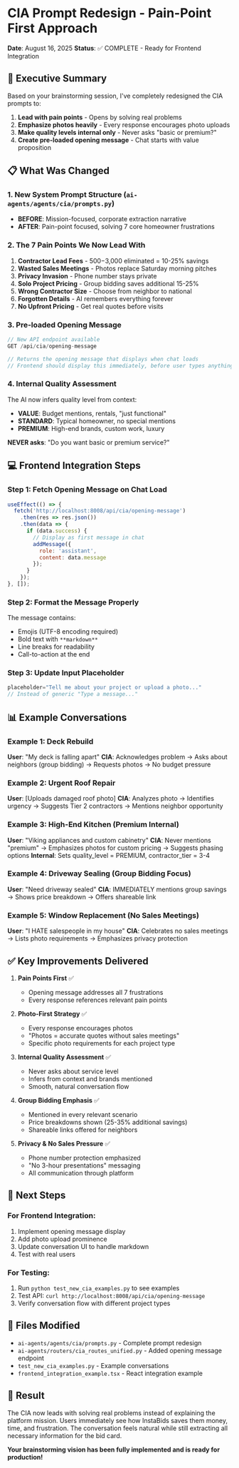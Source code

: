# CIA Prompt Redesign - Pain-Point First Approach
**Date**: August 16, 2025
**Status**: ✅ COMPLETE - Ready for Frontend Integration

## 🎯 Executive Summary

Based on your brainstorming session, I've completely redesigned the CIA prompts to:
1. **Lead with pain points** - Opens by solving real problems
2. **Emphasize photos heavily** - Every response encourages photo uploads
3. **Make quality levels internal only** - Never asks "basic or premium?"
4. **Create pre-loaded opening message** - Chat starts with value proposition

## 📋 What Was Changed

### 1. **New System Prompt Structure** (`ai-agents/agents/cia/prompts.py`)
- **BEFORE**: Mission-focused, corporate extraction narrative
- **AFTER**: Pain-point focused, solving 7 core homeowner frustrations

### 2. **The 7 Pain Points We Now Lead With**
1. **Contractor Lead Fees** - $500-$3,000 eliminated = 10-25% savings
2. **Wasted Sales Meetings** - Photos replace Saturday morning pitches
3. **Privacy Invasion** - Phone number stays private
4. **Solo Project Pricing** - Group bidding saves additional 15-25%
5. **Wrong Contractor Size** - Choose from neighbor to national
6. **Forgotten Details** - AI remembers everything forever
7. **No Upfront Pricing** - Get real quotes before visits

### 3. **Pre-loaded Opening Message**
```javascript
// New API endpoint available
GET /api/cia/opening-message

// Returns the opening message that displays when chat loads
// Frontend should display this immediately, before user types anything
```

### 4. **Internal Quality Assessment**
The AI now infers quality level from context:
- **VALUE**: Budget mentions, rentals, "just functional"
- **STANDARD**: Typical homeowner, no special mentions
- **PREMIUM**: High-end brands, custom work, luxury

**NEVER asks**: "Do you want basic or premium service?"

## 💻 Frontend Integration Steps

### Step 1: Fetch Opening Message on Chat Load
```javascript
useEffect(() => {
  fetch('http://localhost:8008/api/cia/opening-message')
    .then(res => res.json())
    .then(data => {
      if (data.success) {
        // Display as first message in chat
        addMessage({
          role: 'assistant',
          content: data.message
        });
      }
    });
}, []);
```

### Step 2: Format the Message Properly
The message contains:
- Emojis (UTF-8 encoding required)
- Bold text with `**markdown**`
- Line breaks for readability
- Call-to-action at the end

### Step 3: Update Input Placeholder
```javascript
placeholder="Tell me about your project or upload a photo..."
// Instead of generic "Type a message..."
```

## 📊 Example Conversations

### Example 1: Deck Rebuild
**User**: "My deck is falling apart"
**CIA**: Acknowledges problem → Asks about neighbors (group bidding) → Requests photos → No budget pressure

### Example 2: Urgent Roof Repair
**User**: [Uploads damaged roof photo]
**CIA**: Analyzes photo → Identifies urgency → Suggests Tier 2 contractors → Mentions neighbor opportunity

### Example 3: High-End Kitchen (Premium Internal)
**User**: "Viking appliances and custom cabinetry"
**CIA**: Never mentions "premium" → Emphasizes photos for custom pricing → Suggests phasing options
**Internal**: Sets quality_level = PREMIUM, contractor_tier = 3-4

### Example 4: Driveway Sealing (Group Bidding Focus)
**User**: "Need driveway sealed"
**CIA**: IMMEDIATELY mentions group savings → Shows price breakdown → Offers shareable link

### Example 5: Window Replacement (No Sales Meetings)
**User**: "I HATE salespeople in my house"
**CIA**: Celebrates no sales meetings → Lists photo requirements → Emphasizes privacy protection

## ✅ Key Improvements Delivered

1. **Pain Points First** ✅
   - Opening message addresses all 7 frustrations
   - Every response references relevant pain points

2. **Photo-First Strategy** ✅
   - Every response encourages photos
   - "Photos = accurate quotes without sales meetings"
   - Specific photo requirements for each project type

3. **Internal Quality Assessment** ✅
   - Never asks about service level
   - Infers from context and brands mentioned
   - Smooth, natural conversation flow

4. **Group Bidding Emphasis** ✅
   - Mentioned in every relevant scenario
   - Price breakdowns shown (25-35% additional savings)
   - Shareable links offered for neighbors

5. **Privacy & No Sales Pressure** ✅
   - Phone number protection emphasized
   - "No 3-hour presentations" messaging
   - All communication through platform

## 🚀 Next Steps

### For Frontend Integration:
1. Implement opening message display
2. Add photo upload prominence
3. Update conversation UI to handle markdown
4. Test with real users

### For Testing:
1. Run `python test_new_cia_examples.py` to see examples
2. Test API: `curl http://localhost:8008/api/cia/opening-message`
3. Verify conversation flow with different project types

## 📁 Files Modified

- `ai-agents/agents/cia/prompts.py` - Complete prompt redesign
- `ai-agents/routers/cia_routes_unified.py` - Added opening message endpoint
- `test_new_cia_examples.py` - Example conversations
- `frontend_integration_example.tsx` - React integration example

## 🎯 Result

The CIA now leads with solving real problems instead of explaining the platform mission. Users immediately see how InstaBids saves them money, time, and frustration. The conversation feels natural while still extracting all necessary information for the bid card.

**Your brainstorming vision has been fully implemented and is ready for production!**